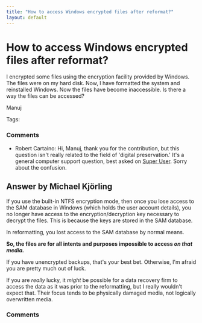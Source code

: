 ```yaml
---
title: "How to access Windows encrypted files after reformat?"
layout: default
---
```

How to access Windows encrypted files after reformat?
=====================
I encrypted some files using the encryption facility provided by
Windows. The files were on my hard disk. Now, I have formatted the
system and reinstalled Windows. Now the files have become inaccessible.
Is there a way the files can be accessed?

Manuj

Tags: <windows><encryption>

### Comments ###
* Robert Cartaino: Hi, Manuj, thank you for the contribution, but this question isn't
really related to the field of 'digital preservation.' It's a general
computer support question, best asked on [Super
User](http://superuser.com/faq). Sorry about the confusion.


Answer by Michael Kjörling
----------------
If you use the built-in NTFS encryption mode, then once you lose access
to the SAM database in Windows (which holds the user account details),
you no longer have access to the encryption/decryption key necessary to
decrypt the files. This is because the keys are stored in the SAM
database.

In reformatting, you lost access to the SAM database by normal means.

**So, the files are for all intents and purposes impossible to access
*on that media.***

If you have unencrypted backups, that's your best bet. Otherwise, I'm
afraid you are pretty much out of luck.

If you are *really* lucky, it *might* be possible for a data recovery
firm to access the data as it was prior to the reformatting, but I
really wouldn't expect that. Their focus tends to be physically damaged
media, not logically overwritten media.

### Comments ###

